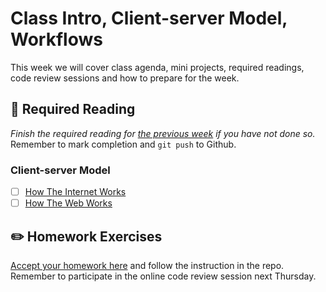 # Class Intro, Client-server Model, Workflows

This week we will cover class agenda, mini projects, required readings, code review sessions and how to prepare for the week.

## :closed_book:  **Required Reading**

*Finish the required reading for [the previous week](../week-zero) if you have not done so.* Remember to mark completion and `git push` to Github.

### Client-server Model

- [ ] [How The Internet Works](https://medium.com/@fay_jai/how-the-internet-works-a-simple-explanation-ca8053c71661)
- [ ] [How The Web Works](http://frontend.turing.io/lessons/module-2/how-the-web-works.html)

## :pencil2:  **Homework Exercises**

[Accept your homework here](https://classroom.github.com/a/hKUKZJtH) and follow the instruction in the repo. Remember to participate in the online code review session next Thursday.
